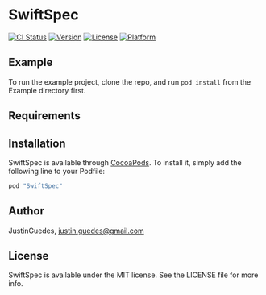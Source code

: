 # SwiftSpec

[![CI Status](http://img.shields.io/travis/JustinGuedes/SwiftSpec.svg?style=flat)](https://travis-ci.org/JustinGuedes/SwiftSpec)
[![Version](https://img.shields.io/cocoapods/v/SwiftSpec.svg?style=flat)](http://cocoapods.org/pods/SwiftSpec)
[![License](https://img.shields.io/cocoapods/l/SwiftSpec.svg?style=flat)](http://cocoapods.org/pods/SwiftSpec)
[![Platform](https://img.shields.io/cocoapods/p/SwiftSpec.svg?style=flat)](http://cocoapods.org/pods/SwiftSpec)

## Example

To run the example project, clone the repo, and run `pod install` from the Example directory first.

## Requirements

## Installation

SwiftSpec is available through [CocoaPods](http://cocoapods.org). To install
it, simply add the following line to your Podfile:

```ruby
pod "SwiftSpec"
```

## Author

JustinGuedes, justin.guedes@gmail.com

## License

SwiftSpec is available under the MIT license. See the LICENSE file for more info.
